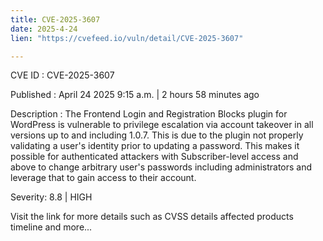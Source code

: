 ```yaml
---
title: CVE-2025-3607
date: 2025-4-24
lien: "https://cvefeed.io/vuln/detail/CVE-2025-3607"

---
```


CVE ID : CVE-2025-3607

Published :  April 24
2025
9:15 a.m. | 2 hours
58 minutes ago

Description : The Frontend Login and Registration Blocks plugin for WordPress is vulnerable to privilege escalation via account takeover in all versions up to
and including
1.0.7. This is due to the plugin not properly validating a user's identity prior to updating a password. This makes it possible for authenticated attackers
with Subscriber-level access and above
to change arbitrary user's passwords
including administrators
and leverage that to gain access to their account.

Severity: 8.8 | HIGH

Visit the link for more details
such as CVSS details
affected products
timeline
and more...
